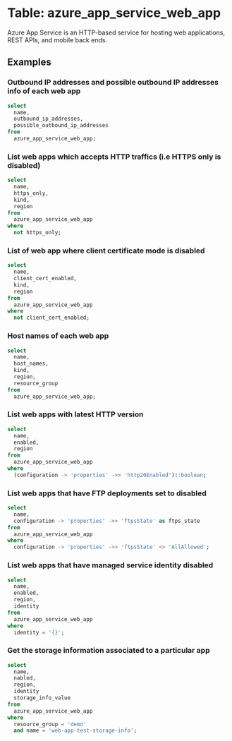 # Table: azure_app_service_web_app

Azure App Service is an HTTP-based service for hosting web applications, REST APIs, and mobile back ends.

## Examples

### Outbound IP addresses and possible outbound IP addresses info of each web app

```sql
select
  name,
  outbound_ip_addresses,
  possible_outbound_ip_addresses
from
  azure_app_service_web_app;
```

### List web apps which accepts HTTP traffics (i.e HTTPS only is disabled)

```sql
select
  name,
  https_only,
  kind,
  region
from
  azure_app_service_web_app
where
  not https_only;
```

### List of web app where client certificate mode is disabled

```sql
select
  name,
  client_cert_enabled,
  kind,
  region
from
  azure_app_service_web_app
where
  not client_cert_enabled;
```

### Host names of each web app

```sql
select
  name,
  host_names,
  kind,
  region,
  resource_group
from
  azure_app_service_web_app;
```

### List web apps with latest HTTP version

```sql
select
  name,
  enabled,
  region
from
  azure_app_service_web_app
where
  (configuration -> 'properties' ->> 'http20Enabled')::boolean;
```

### List web apps that have FTP deployments set to disabled

```sql
select
  name,
  configuration -> 'properties' ->> 'ftpsState' as ftps_state
from
  azure_app_service_web_app
where
  configuration -> 'properties' ->> 'ftpsState' <> 'AllAllowed';
```

### List web apps that have managed service identity disabled

```sql
select
  name,
  enabled,
  region,
  identity
from
  azure_app_service_web_app
where
  identity = '{}';
```

### Get the storage information associated to a particular app

```sql
select
  name,
  nabled,
  region,
  identity
  storage_info_value
from
  azure_app_service_web_app
where
  resource_group = 'demo'
  and name = 'web-app-test-storage-info';
```